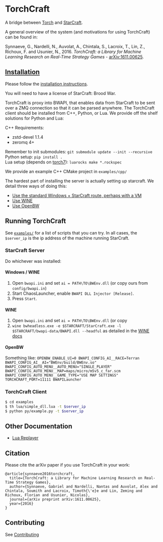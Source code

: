 # TorchCraft

A bridge between [Torch](http://torch.ch/) and [StarCraft](http://us.blizzard.com/en-us/games/sc/).

A general overview of the system (and motivations for using TorchCraft) can be found in:

Synnaeve, G., Nardelli, N., Auvolat, A., Chintala, S., Lacroix, T., Lin, Z.,
Richoux, F. and Usunier, N., 2016. _TorchCraft: a Library for Machine Learning Research
on Real-Time Strategy Games_ - [arXiv:1611.00625](https://arxiv.org/abs/1611.00625).


## [Installation](docs/user/starcraft_in_windows.md)

Please follow the [installation instructions](docs/user/starcraft_in_windows.md). 

You will need to have a license of StarCraft: Brood War. 

TorchCraft is proxy into BWAPI, that enables data from StarCraft to be sent 
over a ZMQ connection so that it can be parsed anywhere. The TorchCraft client 
should be installed from C++, Python, or Lua. We provide off the shelf solutions
for Python and Lua:

C++ Requirements:
  - zstd-devel 1.1.4
  - zeromq 4+

Remember to init submodules: `git submodule update --init --recursive`<br/>
Python setup: `pip install .`<br/>
Lua setup (depends on [torch7](http://torch.ch/docs/getting-started.html)): `luarocks make *.rockspec`<br/>

We provide an example C++ CMake project in `examples/cpp/`

The hardest part of installing the server is actually setting up starcraft.
We detail three ways of doing this:
  - [Use the standard Windows + StarCraft route, perhaps with a VM](/docs/user/starcraft_in_windows.md)
  - [Use WINE](/docs/user/starcraft_in_wine.md)
  - [Use OpenBW](/docs/user/openbw.md)


## Running TorchCraft

See [`examples/`](examples/) for a list of scripts that you can try.
In all cases, the `$server_ip` is the ip address of the machine running
StarCraft.

### StarCraft Server

Do whichever was installed:

#### Windows / WINE

1. Open `bwapi.ini` and set `ai = PATH\TO\BWEnv.dll` (or copy
   ours from `config/bwapi.in`)
2. Start ChaosLauncher, enable `BWAPI DLL Injector [Release]`.
3. Press `Start`.


#### WINE

1. Open `bwapi.ini` and set `ai = PATH\TO\BWEnv.dll` (or copy
1. `wine bwheadless.exe -e $STARCRAFT/StarCraft.exe -l $STARCRAFT/bwapi-data/BWAPI.dll --headful` as detailed in the [WINE docs](/docs/user/starcraft_in_wine.md)


#### OpenBW

Something like:
`OPENBW_ENABLE_UI=0 BWAPI_CONFIG_AI__RACE=Terran BWAPI_CONFIG_AI__AI="BWEnv/build/BWEnv.so" BWAPI_CONFIG_AUTO_MENU__AUTO_MENU="SINGLE_PLAYER" BWAPI_CONFIG_AUTO_MENU__MAP=maps/micro/m5v5_c_far.scm BWAPI_CONFIG_AUTO_MENU__GAME_TYPE="USE MAP SETTINGS" TORCHCRAFT_PORT=11111 BWAPILauncher`

### TorchCraft Client

```bash
$ cd examples
$ th lua/simple_dll.lua -t $server_ip
$ python py/example.py -t $server_ip
```

## Other Documentation

- [Lua Replayer](/docs/user/replayer.md)

## Citation

Please cite the arXiv paper if you use TorchCraft in your work:

```
@article{synnaeve2016torchcraft,
  title={TorchCraft: a Library for Machine Learning Research on Real-Time Strategy Games},
  author={Synnaeve, Gabriel and Nardelli, Nantas and Auvolat, Alex and Chintala, Soumith and Lacroix, Timoth{\'e}e and Lin, Zeming and Richoux, Florian and Usunier, Nicolas},
  journal={arXiv preprint arXiv:1611.00625},
  year={2016}
}
```

## Contributing

See [Contributing](CONTRIBUTING.md)
